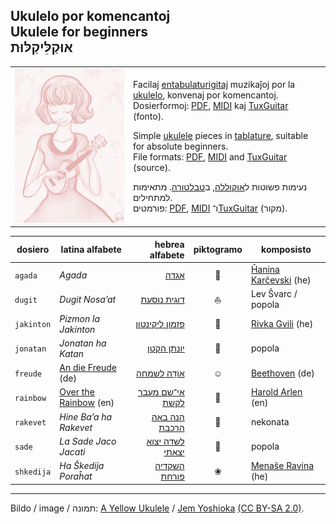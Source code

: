 ## Ukulelo por komencantoj<br />Ukulele for beginners<br />אוּקַלֵּיקַלּוּת

<table>
<tr>
<td><img src="rozkolora_ukulelo.jpg" /></td>
<td>
<p>Facilaj <a href="https://eo.wikipedia.org/wiki/Tabulaturo">entabulaturigitaj</a> muzikaĵoj por la <a href="https://eo.wikipedia.org/wiki/Ukulelo">ukulelo</a>, konvenaj por komencantoj.<br>
Dosierformoj: <a href="https://eo.wikipedia.org/wiki/Portebla_dokumentformo">PDF</a>, <a href="https://eo.wikipedia.org/wiki/MIDI">MIDI</a> kaj <a href="https://en.wikipedia.org/wiki/TuxGuitar">TuxGuitar</a> (fonto).</p>

<p>Simple <a href="https://en.wikipedia.org/wiki/Ukulele">ukulele</a> pieces in <a href="https://en.wikipedia.org/wiki/Tablature">tablature</a>, suitable for absolute beginners.<br>
File formats: <a href="https://en.wikipedia.org/wiki/Portable_Document_Format">PDF</a>, <a href="https://en.wikipedia.org/wiki/Musical_Instrument_Digital_Interface">MIDI</a> and <a href="https://en.wikipedia.org/wiki/TuxGuitar">TuxGuitar</a> (source).</p>

<p>נעימות פשוטות ל<a href="https://he.wikipedia.org/wiki/%D7%99%D7%95%D7%A7%D7%95%D7%9C%D7%99%D7%9C%D7%99">אוקוללה</a>, ב<a href="https://he.wikipedia.org/wiki/%D7%98%D7%91%D7%9C%D7%98%D7%95%D7%A8%D7%94_%D7%9C%D7%9B%D7%9C%D7%99%D7%9D_%D7%A9%D7%95%D7%A0%D7%99%D7%9D">טבלטורה</a>. מתאימות למתחילים.<br>
פורמטים: <a href="https://he.wikipedia.org/wiki/Portable_Document_Format">PDF</a>, <a href="https://he.wikipedia.org/wiki/MIDI">MIDI</a> ו־<a href="https://en.wikipedia.org/wiki/TuxGuitar">TuxGuitar</a> (מקור).</p>
</td>
</tr>
</table>


dosiero    | latina alfabete            | hebrea alfabete      | piktogramo | komposisto
---------- | ----------------------     | -------------------: | :--------: | --------------------
`agada`    | *Agada*                    | [אגדה][c]            | 🌴          | [Ĥanina Karĉevski][d] (he)
`dugit`    | *Dugit Nosa’at*            | [דוגית נוסעת][5]     | ⛵          | Lev Ŝvarc / popola
`jakinton` | *Pizmon la Jakinton*       | [פזמון ליקינטון][e]  | 🌛          | [Rivka Gvili][f] (he)
`jonatan`  | *Jonatan ha Katan*         | [יונתן הקטן][4]      | 🌳          | popola
`freude`   | [An die Freude][3] (de)    | [אוֹדָה לשמחה][6]      | ☺          | [Beethoven][8] (de)
`rainbow`  | [Over the Rainbow][2] (en) | [אי־שם מעבר לקשת][7] | 🌈          | [Harold Arlen][1] (en)
`rakevet`  | *Hine Ba’a ha Rakevet*     | [הנה באה הרכבת][9]   | 🚂          | nekonata
`sade`     | *La Sade Jaco Jacati*      | [לשדה יצוא יצאתי][ĉ] | 🐎          | popola
`shkedija` | *Ha Ŝkedija Poraĥat*       | [השקדיה פורחת][a]    | ❀          | [Menaŝe Ravina][b] (he)

[1]: https://en.wikipedia.org/wiki/Harold_Arlen
[2]: https://en.wikipedia.org/wiki/Over_the_Rainbow
[3]: https://de.wikipedia.org/wiki/An_die_Freude
[4]: http://www.zemereshet.co.il/song.asp?id=2605
[5]: http://www.zemereshet.co.il/song.asp?id=1595
[6]: https://he.wikipedia.org/wiki/%D7%94%D7%90%D7%95%D7%93%D7%94_%D7%9C%D7%A9%D7%9E%D7%97%D7%94
[7]: https://he.wikipedia.org/wiki/Over_the_Rainbow
[8]: https://de.wikipedia.org/wiki/Ludwig_van_Beethoven
[9]: http://www.zemereshet.co.il/song.asp?id=1703
[a]: http://www.zemereshet.co.il/song.asp?id=244
[b]: https://he.wikipedia.org/wiki/%D7%9E%D7%A0%D7%A9%D7%94_%D7%A8%D7%91%D7%99%D7%A0%D7%90
[c]: http://www.zemereshet.co.il/song.asp?id=1
[ĉ]: http://www.zemereshet.co.il/song.asp?id=1770
[d]: https://he.wikipedia.org/wiki/%D7%97%D7%A0%D7%99%D7%A0%D7%90_%D7%A7%D7%A8%D7%A6%27%D7%91%D7%A1%D7%A7%D7%99
[e]: https://he.wikipedia.org/wiki/%D7%A8%D7%91%D7%A7%D7%94_%D7%92%D7%95%D7%99%D7%9C%D7%99
[f]: http://www.zemereshet.co.il/song.asp?id=555&phrase=%F4%E6%EE%E5%EF


-----

Bildo / image / תמונה: [A Yellow Ukulele](https://www.flickr.com/photos/jemshed/6423813619/) / [Jem Yoshioka](https://www.flickr.com/photos/jemshed/) [(CC BY-SA 2.0)](https://creativecommons.org/licenses/by-sa/2.0/deed.eo).
